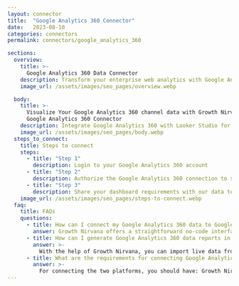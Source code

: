 ```yaml
---
layout: connector
title:  "Google Analytics 360 Connector"
date:   2023-08-10
categories: connectors
permalink: connectors/google_analytics_360

sections:
  overview:
    title: >-
      Google Analytics 360 Data Connector
    description: Transform your enterprise web analytics with Google Analytics 360 integration. Seamlessly merge comprehensive website data from Google Analytics 360 with Looker Studio's analytical prowess, unlocking insights that power advanced strategies, user experiences, and operational excellence.
    image_url: /assets/images/seo_pages/overview.webp

  body:
    title: >-
      Visualize Your Google Analytics 360 channel data with Growth Nirvana's
      Google Analytics 360 Connector
    description: Integrate Google Analytics 360 with Looker Studio for enterprise-grade web analytics that guide your strategic decisions.
    image_url: /assets/images/seo_pages/body.webp
  steps_to_connect:
    title: Steps to connect
    steps:
      - title: "Step 1"
        description: Login to your Google Analytics 360 account
      - title: "Step 2"
        description: Authorize the Google Analytics 360 connection to send data to Growth Nirvana
      - title: "Step 3"
        description: Share your dashboard requirements with our data team. We will build the report for you.
    image_url: /assets/images/seo_pages/steps-to-connect.webp
  faq:
    title: FAQs
    questions:
      - title: How can I connect my Google Analytics 360 data to Google Data Studio/Looker Studio?
        answer: Growth Nirvana offers a straightforward no-code interface to connect to Google Analytics 360 data sources.
      - title: How can I generate Google Analytics 360 data reports in Looker Studio?
        answer: >-
          With the help of Growth Nirvana, you can import live data from Google Analytics 360 into Looker Studio. These data can be viewed in charts, tables, and dashboards to generate branded reports that can be shared instantly.
      - title: What are the requirements for connecting Google Analytics 360 and Looker Studio?
        answer: >-
          For connecting the two platforms, you should have: Growth Nirvana Account and Google Analytics 360 Ads Account
---
```

